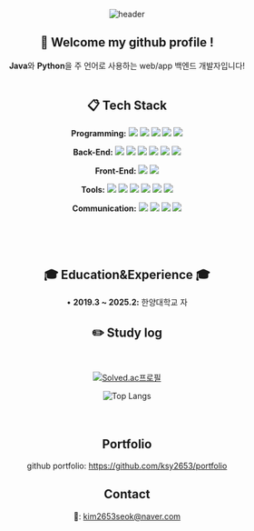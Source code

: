 <div align="center">
  
  ![header](https://capsule-render.vercel.app/api?type=Waving&color=febaad&height=200&section=header&text=ksy2653's&nbsp;github&fontColor=ffffff&fontSize=70&animation=fadeIn&fontAlignY=40)

  ##  :wave: Welcome my github profile !

**Java**와 **Python**을 주 언어로 사용하는 web/app 백엔드 개발자입니다!
 <br/>
 <br/>
  
##  :clipboard: Tech Stack 

 
**Programming:**
<img src="https://img.shields.io/badge/JAVA-007396?style=for-the-badge&logo=Java&logoColor=white">
<img src="https://img.shields.io/badge/Python-3776AB?style=for-the-badge&logo=Python&logoColor=white">
<img src="https://img.shields.io/badge/C-A8B9CC?style=for-the-badge&logo=C&logoColor=white">
<img src="https://img.shields.io/badge/JavaScript-F7DF1E?style=for-the-badge&logo=JavaScript&logoColor=white">
<img src="https://img.shields.io/badge/Node.js-5FA04E?style=for-the-badge&logo=Node.js&logoColor=white">

**Back-End:**
<img src="https://img.shields.io/badge/Spring Boot-6DB33F?style=for-the-badge&logo=Spring Boot&logoColor=white">
<img src="https://img.shields.io/badge/Django-092E20?style=for-the-badge&logo=Django&logoColor=white">
<img src="https://img.shields.io/badge/MySQL-4479A1?style=for-the-badge&logo=MySQL&logoColor=white">
<img src="https://img.shields.io/badge/aws-232F3E?style=for-the-badge&logo=Amazon aws&logoColor=white">
<img src="https://img.shields.io/badge/GitHub Actions-2088FF?style=for-the-badge&logo=GitHub Actions&logoColor=white">
<img src="https://img.shields.io/badge/Postman-FF6C37?style=for-the-badge&logo=Postman&logoColor=white">

**Front-End:**
<img src="https://img.shields.io/badge/Flutter-02569B?style=for-the-badge&logo=Flutter&logoColor=white">
<img src="https://img.shields.io/badge/React-61DAFB?style=for-the-badge&logo=React&logoColor=white">

**Tools:**
<img src="https://img.shields.io/badge/intellijidea-000000?style=for-the-badge&logo=intellijidea&logoColor=white">
<img src="https://img.shields.io/badge/Eclipse-2C2255?style=for-the-badge&logo=Eclipse%20IDE&logoColor=white">
<img src="https://img.shields.io/badge/VSCode-007ACC?style=for-the-badge&logo=VisualStudioCode&logoColor=white">
<img src="https://img.shields.io/badge/PyCharm-000000?style=for-the-badge&logo=PyCharm&logoColor=white">
<img src="https://img.shields.io/badge/Figma-F24E1E?style=for-the-badge&logo=Figma&logoColor=white">
<img src="https://img.shields.io/badge/diagrams.net-F08705?style=for-the-badge&logo=diagrams.net&logoColor=white">

**Communication:**
<img src="https://img.shields.io/badge/github-181717?style=for-the-badge&logo=github&logoColor=white">
<img src="https://img.shields.io/badge/Notion-000000?style=for-the-badge&logo=Notion&logoColor=white">
<img src="https://img.shields.io/badge/Slack-4A154B?style=for-the-badge&logo=Slack&logoColor=white">
<img src="https://img.shields.io/badge/Jira-0052CC?style=for-the-badge&logo=Jira&logoColor=white">

<br>

   <br/>
   <br/>

<div align="center" style="text-align: center;">
  
## 🎓 Education&Experience 🎓

<p style="text-align: center;">
  • <strong>2019.3 ~ 2025.2:</strong> 한양대학교 자

</p>

## :pencil2: Study log
 
  <br/>

[![Solved.ac프로필](http://mazassumnida.wtf/api/v2/generate_badge?boj=ksy2653)](https://solved.ac/ksy2653)
  
![Top Langs](https://github-readme-stats.vercel.app/api/top-langs/?username=ksy2653&layout=compact&theme=tokyonight)  
 <br/>
  <br/>

  ## Portfolio
  github portfolio: <https://github.com/ksy2653/portfolio>
  
  ## Contact
  📧: kim2653seok@naver.com
</div>
